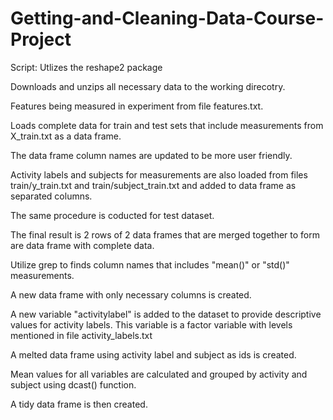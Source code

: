 # Getting-and-Cleaning-Data-Course-Project

Script:
Utlizes the reshape2 package

Downloads and unzips all necessary data to the working direcotry.

Features being measured in experiment from file features.txt.

Loads complete data for train and test sets that include measurements from X_train.txt as a data frame.

The data frame column names are updated to be more user friendly. 

Activity labels and subjects for measurements are also loaded from files train/y_train.txt and train/subject_train.txt and added to data frame as separated columns.

The same procedure is coducted for test dataset.

The final result is 2 rows of 2 data frames that are merged together to form are data frame with complete data.

Utilize grep to finds column names that includes "mean()" or "std()" measurements.

A new data frame with only necessary columns is created. 

A new variable "activitylabel" is added to the dataset to provide descriptive values for activity labels. This variable is a factor variable with levels mentioned in file activity_labels.txt 

A melted data frame using activity label and subject as ids is created.

Mean values for all variables are calculated and grouped by activity and subject using dcast() function.

A tidy data frame is then created. 
